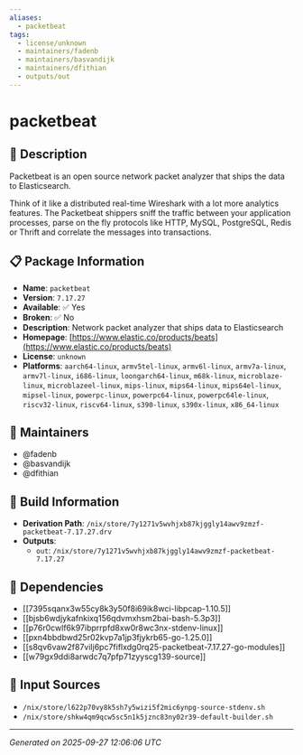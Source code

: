 ```yaml
---
aliases:
  - packetbeat
tags:
  - license/unknown
  - maintainers/fadenb
  - maintainers/basvandijk
  - maintainers/dfithian
  - outputs/out
---
```


# packetbeat

## 📝 Description

Packetbeat is an open source network packet analyzer that ships the
data to Elasticsearch.

Think of it like a distributed real-time Wireshark with a lot more
analytics features. The Packetbeat shippers sniff the traffic between
your application processes, parse on the fly protocols like HTTP, MySQL,
PostgreSQL, Redis or Thrift and correlate the messages into transactions.


## 📋 Package Information

- **Name**: `packetbeat`
- **Version**: `7.17.27`
- **Available**: ✅ Yes
- **Broken**: ✅ No
- **Description**: Network packet analyzer that ships data to Elasticsearch
- **Homepage**: [https://www.elastic.co/products/beats](https://www.elastic.co/products/beats)
- **License**: `unknown`
- **Platforms**: `aarch64-linux`, `armv5tel-linux`, `armv6l-linux`, `armv7a-linux`, `armv7l-linux`, `i686-linux`, `loongarch64-linux`, `m68k-linux`, `microblaze-linux`, `microblazeel-linux`, `mips-linux`, `mips64-linux`, `mips64el-linux`, `mipsel-linux`, `powerpc-linux`, `powerpc64-linux`, `powerpc64le-linux`, `riscv32-linux`, `riscv64-linux`, `s390-linux`, `s390x-linux`, `x86_64-linux`
## 👥 Maintainers

- @fadenb
- @basvandijk
- @dfithian


## 🔧 Build Information

- **Derivation Path**: `/nix/store/7y1271v5wvhjxb87kjggly14awv9zmzf-packetbeat-7.17.27.drv`
- **Outputs**:
  - `out`:  `/nix/store/7y1271v5wvhjxb87kjggly14awv9zmzf-packetbeat-7.17.27`

## 🔗 Dependencies

- [[7395sqanx3w55cy8k3y50f8i69ik8wci-libpcap-1.10.5]]
- [[bjsb6wdjykafnkixq156qdvmxhsm2bai-bash-5.3p3]]
- [[p76r0cwlf6k97ibprrpfd8xw0r8wc3nx-stdenv-linux]]
- [[pxn4bbdbwd25r02kvp7a1jp3fjykrb65-go-1.25.0]]
- [[s8qv6vaw2f87vilj6pc7fiflxdg0rq25-packetbeat-7.17.27-go-modules]]
- [[w79gx9ddi8arwdc7q7pfp71zyyscg139-source]]

## 📁 Input Sources

- `/nix/store/l622p70vy8k5sh7y5wizi5f2mic6ynpg-source-stdenv.sh`
- `/nix/store/shkw4qm9qcw5sc5n1k5jznc83ny02r39-default-builder.sh`

---
*Generated on 2025-09-27 12:06:06 UTC*
